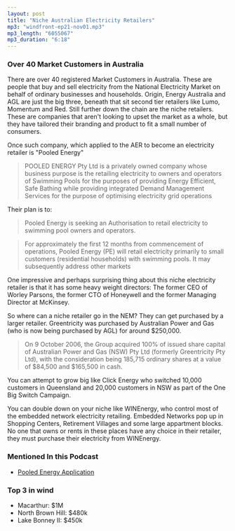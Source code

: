 ```yaml
---
layout: post
title: "Niche Australian Electricity Retailers"
mp3: "windfront-ep21-nov01.mp3"
mp3_length: "6055067"
mp3_duration: "6:18"
---
```


### Over 40 Market Customers in Australia
There are over 40 registered Market Customers in Australia. These are people that buy and sell electricity from the
National Electricity Market on behalf of ordinary businesses and households. Origin, Energy Australia and AGL
are just the big three, beneath that sit second tier retailers like Lumo, Momentum and Red. Still further down
the chain are the niche retailers. These are companies that aren't looking to upset the market as a whole,
but they have tailored their branding and product to fit a small number of consumers.

Once such company, which applied to the AER to become an electricity retailer is "Pooled Energy" 

> POOLED ENERGY Pty Ltd is a privately owned company whose business purpose is the retailing 
electricity to owners and operators of Swimming Pools for the purposes of providing Energy 
Efficient, Safe Bathing while providing integrated Demand Management Services for the purpose of 
optimising electricity grid operations

Their plan is to:

> Pooled Energy is seeking an Authorisation to retail electricity to swimming pool owners 
and operators. 
 
> For approximately the first 12 months from commencement of operations, Pooled 
Energy (PE) will retail electricity primarily to small customers (residential households) 
with swimming pools. It may subsequently address other markets 

One impressive and perhaps surprising thing about this niche electricity retailer is that it
has some heavy weight directors: The former CEO of Worley Parsons, the former CTO of Honeywell
and the former Managing Director at McKinsey. 

So where can a niche retailer go in the NEM?
They can get purchased by a larger retailer. Greentricity was purchased by Australian Power and Gas (who is now being purchased by AGL)
for around $250,000.

> On 9 October 2006, the Group acquired 100% of issued share capital of Australian Power and Gas (NSW) Pty Ltd (formerly 
Greentricity Pty Ltd), with the consideration being 185,715 ordinary shares at a value of $84,500 and $165,500 in cash. 

You can attempt to grow big like Click Energy who switched 10,000 customers in Queensland and 20,000 customers in NSW as part of the One Big Switch
Campaign.

You can double down on your niche like WINEnergy, who control most of the embedded network electricity retailing. Embedded
Networks pop up in Shopping Centers, Retirement Villages and some large appartment blocks. No one that owns or rents
in these places have any choice in their retailer, they must purchase their electricity from WINEnergy.


### Mentioned In this Podcast

- [Pooled Energy Application](http://www.aer.gov.au/sites/default/files/AER%20Retailer%20Authorisation%20Application%20-%20Public%20VersionFinal.pdf)

### Top 3 in wind

- Macarthur: $1M
- North Brown Hill: $480k
- Lake Bonney II: $450k
